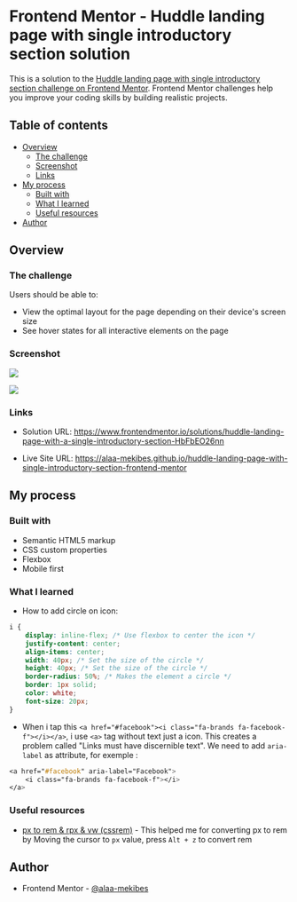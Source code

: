 # Frontend Mentor - Huddle landing page with single introductory section solution

This is a solution to the [Huddle landing page with single introductory section challenge on Frontend Mentor](https://www.frontendmentor.io/challenges/huddle-landing-page-with-a-single-introductory-section-B_2Wvxgi0). Frontend Mentor challenges help you improve your coding skills by building realistic projects. 

## Table of contents

- [Overview](#overview)
  - [The challenge](#the-challenge)
  - [Screenshot](#screenshot)
  - [Links](#links)
- [My process](#my-process)
  - [Built with](#built-with)
  - [What I learned](#what-i-learned)
  - [Useful resources](#useful-resources)
- [Author](#author)

## Overview

### The challenge

Users should be able to:

- View the optimal layout for the page depending on their device's screen size
- See hover states for all interactive elements on the page

### Screenshot

![](./Screenshot-D.png)

![](./Screenshot-M.png)

### Links

- Solution URL: https://www.frontendmentor.io/solutions/huddle-landing-page-with-a-single-introductory-section-HbFbEO26nn
  
- Live Site URL: https://alaa-mekibes.github.io/huddle-landing-page-with-single-introductory-section-frontend-mentor

## My process

### Built with

- Semantic HTML5 markup
- CSS custom properties
- Flexbox
- Mobile first

### What I learned

- How to add circle on icon:

```css
i {
    display: inline-flex; /* Use flexbox to center the icon */
    justify-content: center;
    align-items: center;
    width: 40px; /* Set the size of the circle */
    height: 40px; /* Set the size of the circle */
    border-radius: 50%; /* Makes the element a circle */
    border: 1px solid;
    color: white;
    font-size: 20px;
}
```

- When i tap this `<a href="#facebook"><i class="fa-brands fa-facebook-f"></i></a>`, i use `<a>` tag without text just a icon. This creates a problem called "Links must have discernible text". We need to add `aria-label` as attribute, for exemple :
  
```css
<a href="#facebook" aria-label="Facebook">
    <i class="fa-brands fa-facebook-f"></i>
</a>
```

### Useful resources

- [px to rem & rpx & vw (cssrem)](https://marketplace.visualstudio.com/items?itemName=cipchk.cssrem) - This helped me for converting px to rem by Moving the cursor to `px` value, press `Alt + z` to convert rem

## Author

- Frontend Mentor - [@alaa-mekibes](https://www.frontendmentor.io/profile/alaa-mekibes)
